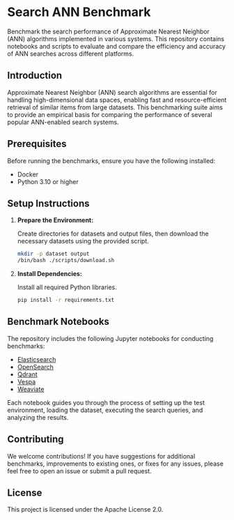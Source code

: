 # Search ANN Benchmark

Benchmark the search performance of Approximate Nearest Neighbor (ANN) algorithms implemented in various systems.
This repository contains notebooks and scripts to evaluate and compare the efficiency and accuracy of ANN searches across different platforms.

## Introduction

Approximate Nearest Neighbor (ANN) search algorithms are essential for handling high-dimensional data spaces, enabling fast and resource-efficient retrieval of similar items from large datasets.
This benchmarking suite aims to provide an empirical basis for comparing the performance of several popular ANN-enabled search systems.

## Prerequisites

Before running the benchmarks, ensure you have the following installed:

- Docker
- Python 3.10 or higher

## Setup Instructions

1. **Prepare the Environment:**

    Create directories for datasets and output files, then download the necessary datasets using the provided script.

    ```bash
    mkdir -p dataset output
    /bin/bash ./scripts/download.sh
    ```

2. **Install Dependencies:**

    Install all required Python libraries.

    ```bash
    pip install -r requirements.txt
    ```

## Benchmark Notebooks

The repository includes the following Jupyter notebooks for conducting benchmarks:

- [Elasticsearch](run-elasticsearch.ipynb)
- [OpenSearch](run-opensearch.ipynb)
- [Qdrant](run-qdrant.ipynb)
- [Vespa](run-vespa.ipynb)
- [Weaviate](run-weaviate.ipynb)

Each notebook guides you through the process of setting up the test environment, loading the dataset, executing the search queries, and analyzing the results.

## Contributing

We welcome contributions!
If you have suggestions for additional benchmarks, improvements to existing ones, or fixes for any issues, please feel free to open an issue or submit a pull request.

## License

This project is licensed under the Apache License 2.0.

